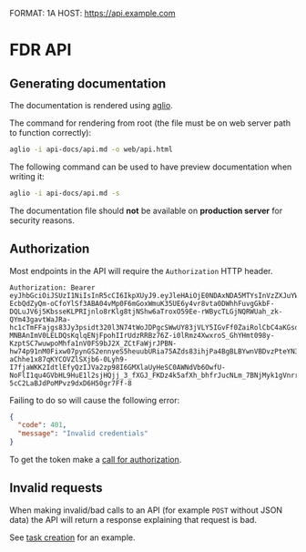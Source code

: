 FORMAT: 1A
HOST: https://api.example.com

# FDR API

## Generating documentation

The documentation is rendered using [aglio](https://github.com/danielgtaylor/aglio).

The command for rendering from root (the file must be on web server path to function correctly):

```bash
aglio -i api-docs/api.md -o web/api.html
```

The following command can be used to have preview documentation when writing it:

```bash
aglio -i api-docs/api.md -s
```

The documentation file should **not** be available on **production server** for security reasons.

## Authorization

Most endpoints in the API will require the `Authorization` HTTP header.

```http
Authorization: Bearer eyJhbGciOiJSUzI1NiIsInR5cCI6IkpXUyJ9.eyJleHAiOjE0NDAxNDA5MTYsInVzZXJuYW1lIjoidmlyZ2lsQG11bmRlbGwuY29tIiwiaWF0IjoiMTQzMjM2NDkxNiJ9.KehFCfleQ7JAYnWpd55svIbMHS-EcbQdZyQm-oCfoYlSf3ABA04vMp0F6mGoxWmuK35UE6y4vr8vta0DWhhFuvgGkbF-DQLuJV6j5KbsseKLPRIjnlo8rKlg8tjNShw6aTroxO59Ee-rWBycTLGjNQRWUah_zk-QYm43gavtWaJRa-hc1cTmFFajgs83Jy3psidt320l3N74tWoJDPgcSWwUY83jVLY5IGvFf0ZaiRolCbC4aKGsdND8m2BIlFDp6-MNBAnImV0LELDQsKqlqENjFpohIIrUdzRRBz76Z-i0lRmz4XwxroS_GhYHmt098y-KzptSC7wuwpoMhfa1nV0FS9bJ2X_ZCtFaWjrJPBN-hw74p91nM0Fixw07pynGS2ennyeS5heuubURia75AZds83ihjPa4BgBLBYwnVBDvzPteYN3UTmyBXmFBAHmNX4BhljqAmkjUrY6GlrfRh8yGKQIqbW2tsCrhXiZ5-aChhe1x87qKYCOVZlSXjb6-0Lyh9-I7fjaWKK2IdtlEfyQzIJVa2zp98I6GMXlaUyHeSC0AWNdVb6OwfU-NoFlI1qu4GVbHL9HuE1l2sjHQjj_3_fXGJ_FKDz4k5afXh_bhfrJucNLm_7BNjMyk1gVnrritk1zZJoSr-5cC2LaBJdPoMPvz9dxD6H50gr7Ff-8
```

Failing to do so will cause the following error:

```json
{
  "code": 401,
  "message": "Invalid credentials"
}
```

To get the token make a [call for authorization](#users-get-token-post).

## Invalid requests

When making invalid/bad calls to an API (for example `POST` without JSON data) the API will return a response explaining that request is bad.

See [task creation](#tasks-create-a-new-task-post) for an example.

<!-- include(group-tasks.md) -->

<!-- include(group-users.md) -->
